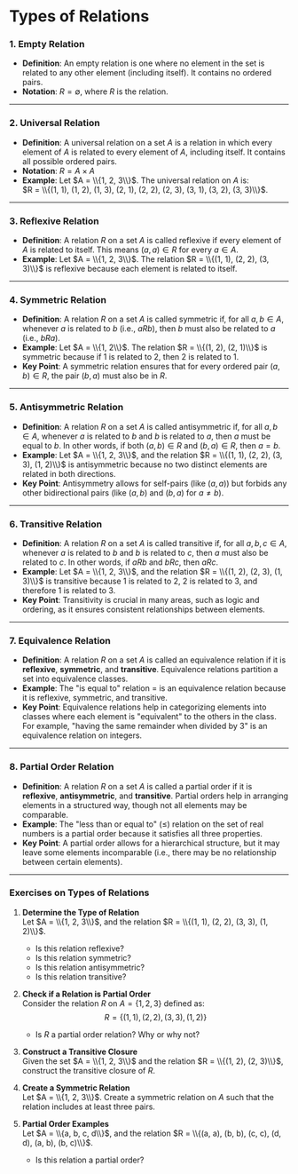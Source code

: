 # Types of Relations

### 1. **Empty Relation**
   - **Definition**: An empty relation is one where no element in the set is related to any other element (including itself). It contains no ordered pairs.
   - **Notation**: $R = \emptyset$, where $R$ is the relation.

---

### 2. **Universal Relation**
   - **Definition**: A universal relation on a set $A$ is a relation in which every element of $A$ is related to every element of $A$, including itself. It contains all possible ordered pairs.
   - **Notation**: $R = A \times A$
   - **Example**: Let $A = \\{1, 2, 3\\}$. The universal relation on $A$ is:  
     $R = \\{(1, 1), (1, 2), (1, 3), (2, 1), (2, 2), (2, 3), (3, 1), (3, 2), (3, 3)\\}$.

---

### 3. **Reflexive Relation**
   - **Definition**: A relation $R$ on a set $A$ is called reflexive if every element of $A$ is related to itself. This means $(a, a) \in R$ for every $a \in A$.
   - **Example**: Let $A = \\{1, 2, 3\\}$. The relation $R = \\{(1, 1), (2, 2), (3, 3)\\}$ is reflexive because each element is related to itself.

---

### 4. **Symmetric Relation**
   - **Definition**: A relation $R$ on a set $A$ is called symmetric if, for all $a, b \in A$, whenever $a$ is related to $b$ (i.e., $aRb$), then $b$ must also be related to $a$ (i.e., $bRa$).
   - **Example**: Let $A = \\{1, 2\\}$. The relation $R = \\{(1, 2), (2, 1)\\}$ is symmetric because if $1$ is related to $2$, then $2$ is related to $1$.
   - **Key Point**: A symmetric relation ensures that for every ordered pair $(a, b) \in R$, the pair $(b, a)$ must also be in $R$.

---

### 5. **Antisymmetric Relation**
   - **Definition**: A relation $R$ on a set $A$ is called antisymmetric if, for all $a, b \in A$, whenever $a$ is related to $b$ and $b$ is related to $a$, then $a$ must be equal to $b$. In other words, if both $(a, b) \in R$ and $(b, a) \in R$, then $a = b$.
   - **Example**: Let $A = \\{1, 2, 3\\}$, and the relation $R = \\{(1, 1), (2, 2), (3, 3), (1, 2)\\}$ is antisymmetric because no two distinct elements are related in both directions.
   - **Key Point**: Antisymmetry allows for self-pairs (like $(a, a)$) but forbids any other bidirectional pairs (like $(a, b)$ and $(b, a)$ for $a \neq b$).

---

### 6. **Transitive Relation**
   - **Definition**: A relation $R$ on a set $A$ is called transitive if, for all $a, b, c \in A$, whenever $a$ is related to $b$ and $b$ is related to $c$, then $a$ must also be related to $c$. In other words, if $aRb$ and $bRc$, then $aRc$.
   - **Example**: Let $A = \\{1, 2, 3\\}$, and the relation $R = \\{(1, 2), (2, 3), (1, 3)\\}$ is transitive because $1$ is related to $2$, $2$ is related to $3$, and therefore $1$ is related to $3$.
   - **Key Point**: Transitivity is crucial in many areas, such as logic and ordering, as it ensures consistent relationships between elements.

---

### 7. **Equivalence Relation**
   - **Definition**: A relation $R$ on a set $A$ is called an equivalence relation if it is **reflexive**, **symmetric**, and **transitive**. Equivalence relations partition a set into equivalence classes.
   - **Example**: The "is equal to" relation $=$ is an equivalence relation because it is reflexive, symmetric, and transitive.
   - **Key Point**: Equivalence relations help in categorizing elements into classes where each element is "equivalent" to the others in the class. For example, "having the same remainder when divided by 3" is an equivalence relation on integers.

---

### 8. **Partial Order Relation**
   - **Definition**: A relation $R$ on a set $A$ is called a partial order if it is **reflexive**, **antisymmetric**, and **transitive**. Partial orders help in arranging elements in a structured way, though not all elements may be comparable.
   - **Example**: The "less than or equal to" ($\leq$) relation on the set of real numbers is a partial order because it satisfies all three properties.
   - **Key Point**: A partial order allows for a hierarchical structure, but it may leave some elements incomparable (i.e., there may be no relationship between certain elements).

---

### Exercises on Types of Relations

1. **Determine the Type of Relation**  
   Let $A = \\{1, 2, 3\\}$, and the relation $R = \\{(1, 1), (2, 2), (3, 3), (1, 2)\\}$.  
   - Is this relation reflexive?
   - Is this relation symmetric?
   - Is this relation antisymmetric?
   - Is this relation transitive?

2. **Check if a Relation is Partial Order**  
   Consider the relation $R$ on $A = \{1, 2, 3\}$ defined as:  
   $$
   R = \{(1, 1), (2, 2), (3, 3), (1, 2)\}
   $$
   - Is $R$ a partial order relation? Why or why not?

3. **Construct a Transitive Closure**  
   Given the set $A = \\{1, 2, 3\\}$ and the relation $R = \\{(1, 2), (2, 3)\\}$, construct the transitive closure of $R$.

4. **Create a Symmetric Relation**  
   Let $A = \\{1, 2, 3\\}$. Create a symmetric relation on $A$ such that the relation includes at least three pairs.

5. **Partial Order Examples**  
   Let $A = \\{a, b, c, d\\}$, and the relation $R = \\{(a, a), (b, b), (c, c), (d, d), (a, b), (b, c)\\}$.  
   - Is this relation a partial order?